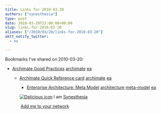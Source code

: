```yaml
---
title: Links for 2010-03-20
authors: ["synesthesia"]
type: post
date: 2010-03-20T22:00:00+00:00
slug: links-for-2010-03-20 
aliases: ["/2010/03/20/links-for-2010-03-20"]
aktt_notify_twitter:
  - no

---
```

Bookmarks I&#8217;ve shared on 2010-03-20:

  * [Archimate Good Practices][1] 
    [archimate][2] [ea][3] </li> 
    
      * [Archimate Quick Reference card][4] 
        [archimate][2] [ea][3] </li> 
        
          * [Enterprise Architecture: Meta Model][5] 
            [architecture][6] [meta-model][7] [ea][3] </li> </ul> 
            
            <p class="deliciouslink">
              <a href="https://del.icio.us/synesthesia" title="See all my bookmarks on del.icio.us"><img src="https://www.synesthesia.co.uk/images/deliciousicon.jpg" alt="Delicious icon" /></a>&nbsp;I am <a href="https://del.icio.us/synesthesia" title="See all my bookmarks on del.icio.us">Synesthesia</a>
            </p>
            
            <p class="deliciouslink">
              <a href="https://del.icio.us/network?add=synesthesia" title="Add me to your del.icio.us network"><img src="https://www.synesthesia.co.uk/images/add.gif" alt="" /></a>&nbsp;<a href="https://del.icio.us/network?add=synesthesia" title="Add me to your del.icio.us network">Add me to your network</a>
            </p>

 [1]: https://www.archimate.org/en/start_using_archimate/good_practices.html
 [2]: https://delicious.com/synesthesia/archimate
 [3]: https://delicious.com/synesthesia/ea
 [4]: https://doc.novay.nl/dsweb/Get/Document-52048
 [5]: https://iea.wikidot.com/meta-model
 [6]: https://delicious.com/synesthesia/architecture
 [7]: https://delicious.com/synesthesia/meta-model